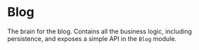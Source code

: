 # Blog

The brain for the blog. Contains all the business logic, including persistence,
 and exposes a simple API in the `Blog` module.
